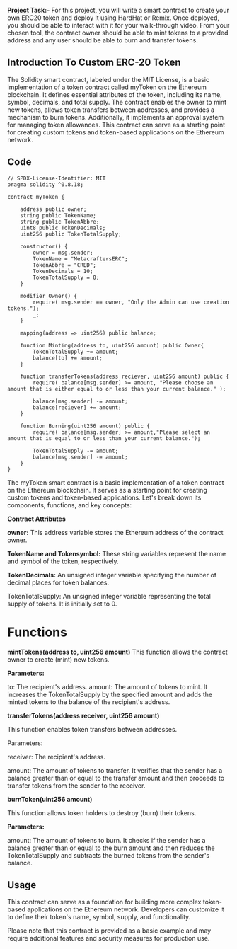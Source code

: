 **Project Task:-** For this project, you will write a smart contract to create your own ERC20 token and deploy it using HardHat or Remix. Once deployed, you should be able to interact with it for your walk-through video. From your chosen tool, the contract owner should be able to mint tokens to a provided address and any user should be able to burn and transfer tokens.

## Introduction To Custom ERC-20 Token

The Solidity smart contract, labeled under the MIT License, is a basic implementation of a token contract called myToken on the Ethereum blockchain. It defines essential attributes of the token, including its name, symbol, decimals, and total supply. The contract enables the owner to mint new tokens, allows token transfers between addresses, and provides a mechanism to burn tokens. Additionally, it implements an approval system for managing token allowances. This contract can serve as a starting point for creating custom tokens and token-based applications on the Ethereum network.

## Code 

```solidity
// SPDX-License-Identifier: MIT
pragma solidity ^0.8.18;

contract myToken {

    address public owner;
    string public TokenName;
    string public TokenAbbre;
    uint8 public TokenDecimals;
    uint256 public TokenTotalSupply;

    constructor() {
        owner = msg.sender;
        TokenName = "MetacraftersERC";
        TokenAbbre = "CRED";
        TokenDecimals = 10;
        TokenTotalSupply = 0;
    }

    modifier Owner() {
        require( msg.sender == owner, "Only the Admin can use creation tokens.");
        _;
    }

    mapping(address => uint256) public balance;

    function Minting(address to, uint256 amount) public Owner{
        TokenTotalSupply += amount;
        balance[to] += amount;
    }

    function transferTokens(address reciever, uint256 amount) public {
        require( balance[msg.sender] >= amount, "Please choose an amount that is either equal to or less than your current balance." );

        balance[msg.sender] -= amount;
        balance[reciever] += amount;
    }

    function Burning(uint256 amount) public {
        require( balance[msg.sender] >= amount,"Please select an amount that is equal to or less than your current balance.");

        TokenTotalSupply -= amount;
        balance[msg.sender] -= amount;
    }
}
```
The myToken smart contract is a basic implementation of a token contract on the Ethereum blockchain. It serves as a starting point for creating custom tokens and token-based applications. Let's break down its components, functions, and key concepts:

**Contract Attributes**

**owner:** This address variable stores the Ethereum address of the contract owner.

**TokenName and Tokensymbol:** These string variables represent the name and symbol of the token, respectively.

**TokenDecimals:** An unsigned integer variable specifying the number of decimal places for token balances.

TokenTotalSupply: An unsigned integer variable representing the total supply of tokens. It is initially set to 0.

# Functions

**mintTokens(address to, uint256 amount)**
This function allows the contract owner to create (mint) new tokens.

**Parameters:**

to: The recipient's address.
amount: The amount of tokens to mint.
It increases the TokenTotalSupply by the specified amount and adds the minted tokens to the balance of the recipient's address.

**transferTokens(address receiver, uint256 amount)**

This function enables token transfers between addresses.

Parameters:

receiver: The recipient's address.

amount: The amount of tokens to transfer.
It verifies that the sender has a balance greater than or equal to the transfer amount and then proceeds to transfer tokens from the sender to the receiver.

**burnToken(uint256 amount)**

This function allows token holders to destroy (burn) their tokens.

**Parameters:**

amount: The amount of tokens to burn.
It checks if the sender has a balance greater than or equal to the burn amount and then reduces the TokenTotalSupply and subtracts the burned tokens from the sender's balance.

## Usage

This contract can serve as a foundation for building more complex token-based applications on the Ethereum network. Developers can customize it to define their token's name, symbol, supply, and functionality.

Please note that this contract is provided as a basic example and may require additional features and security measures for production use.

